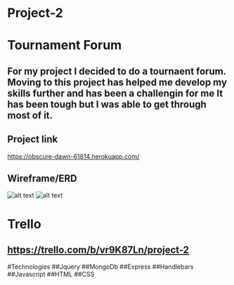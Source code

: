 # Project-2
# Tournament Forum

## For my project I decided to do a tournaent forum.  Moving to this project has helped me develop my skills further and has been a challengin for me It has been tough but I was able to get through most of it.

## Project link
https://obscure-dawn-61814.herokuapp.com/


## Wireframe/ERD
![alt text](images/wire.jpg)
![alt text]()

# Trello
## https://trello.com/b/vr9K87Ln/project-2

 #Technologies
 ##Jquery
 ##MongoDb
 ##Express
 ##Handlebars
 ##Javascript
 ##HTML 
 ##CSS

